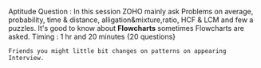 Aptitude Question :
  In this session ZOHO mainly ask Problems on average, probability, time & distance, alligation&mixture,ratio, HCF & LCM and few a puzzles.
    It's good to know about **Flowcharts** sometimes Flowcharts are asked. 
Timing :
  1 hr and 20 minutes {20 questions}
  
    Friends you might little bit changes on patterns on appearing Interview. 
